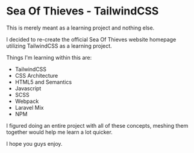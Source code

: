 # Sea Of Thieves - TailwindCSS

This is merely meant as a learning project and nothing else. 

I decided to re-create the official Sea Of Thieves website homepage utilizing TailwindCSS as a learning project.

Things I'm learning within this are:

* TailwindCSS
* CSS Architecture
* HTML5 and Semantics
* Javascript
* SCSS
* Webpack
* Laravel Mix
* NPM

I figured doing an entire project with all of these concepts, meshing them together would help me learn a lot quicker.

I hope you guys enjoy.